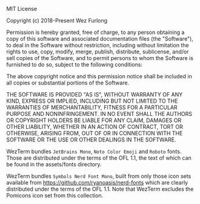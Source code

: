 MIT License

Copyright (c) 2018-Present Wez Furlong

Permission is hereby granted, free of charge, to any person obtaining a copy
of this software and associated documentation files (the "Software"), to deal
in the Software without restriction, including without limitation the rights
to use, copy, modify, merge, publish, distribute, sublicense, and/or sell
copies of the Software, and to permit persons to whom the Software is
furnished to do so, subject to the following conditions:

The above copyright notice and this permission notice shall be included in all
copies or substantial portions of the Software.

THE SOFTWARE IS PROVIDED "AS IS", WITHOUT WARRANTY OF ANY KIND, EXPRESS OR
IMPLIED, INCLUDING BUT NOT LIMITED TO THE WARRANTIES OF MERCHANTABILITY,
FITNESS FOR A PARTICULAR PURPOSE AND NONINFRINGEMENT. IN NO EVENT SHALL THE
AUTHORS OR COPYRIGHT HOLDERS BE LIABLE FOR ANY CLAIM, DAMAGES OR OTHER
LIABILITY, WHETHER IN AN ACTION OF CONTRACT, TORT OR OTHERWISE, ARISING FROM,
OUT OF OR IN CONNECTION WITH THE SOFTWARE OR THE USE OR OTHER DEALINGS IN THE
SOFTWARE.

WezTerm bundles `JetBrains Mono`, `Noto Color Emoji` and `Roboto` fonts.
Those are distributed under the terms of the OFL 1.1, the text of which
can be found in the assets/fonts directory.

WezTerm bundles `Symbols Nerd Font Mono`, built from only those icon sets
available from https://github.com/ryanoasis/nerd-fonts which are clearly
distributed under the terms of the OFL 1.1.
Note that WezTerm excludes the Pomicons icon set from this collection.
